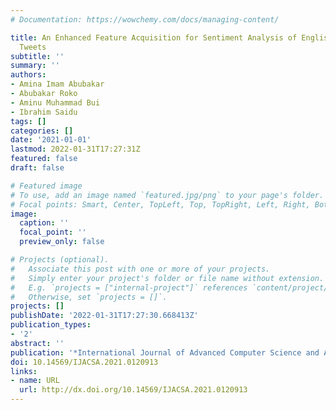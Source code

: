 ```yaml
---
# Documentation: https://wowchemy.com/docs/managing-content/

title: An Enhanced Feature Acquisition for Sentiment Analysis of English and Hausa
  Tweets
subtitle: ''
summary: ''
authors:
- Amina Imam Abubakar
- Abubakar Roko
- Aminu Muhammad Bui
- Ibrahim Saidu
tags: []
categories: []
date: '2021-01-01'
lastmod: 2022-01-31T17:27:31Z
featured: false
draft: false

# Featured image
# To use, add an image named `featured.jpg/png` to your page's folder.
# Focal points: Smart, Center, TopLeft, Top, TopRight, Left, Right, BottomLeft, Bottom, BottomRight.
image:
  caption: ''
  focal_point: ''
  preview_only: false

# Projects (optional).
#   Associate this post with one or more of your projects.
#   Simply enter your project's folder or file name without extension.
#   E.g. `projects = ["internal-project"]` references `content/project/deep-learning/index.md`.
#   Otherwise, set `projects = []`.
projects: []
publishDate: '2022-01-31T17:27:30.668413Z'
publication_types:
- '2'
abstract: ''
publication: '*International Journal of Advanced Computer Science and Applications*'
doi: 10.14569/IJACSA.2021.0120913
links:
- name: URL
  url: http://dx.doi.org/10.14569/IJACSA.2021.0120913
---
```

